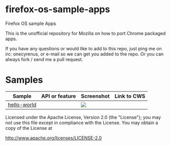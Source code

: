 firefox-os-sample-apps
======================

Firefox OS sample Apps

This is the unofficial repository for Mozilla on how to port Chrome packaged apps. 

If you have any questions or would like to add to this repo, just ping me on irc: onecyrenus, or e-mail so we can get you added to the repo. 
Or you can always fork / send me a pull request. 

     
# Samples
       
<!-- sample_table_autogen_start THIS TABLE IS MANUALLY GENERATED! PLEASE, DON'T EDIT IT DIRECTLY! -->
         
Sample | API or feature | Screenshot | Link to CWS
--- | --- | --- | ---
<a name="_sample_hello-world" href="https://github.com/GoogleChrome/chrome-app-samples/tree/master/hello-world">hello-world</a> |  | <a target="_blank" href="https://raw.github.com/onecyrenus/firefox-os-sample-apps/master/hello-world/assets/screenshot.png"><img src="https://raw.github.com/onecyrenus/firefox-os-sample-apps/master/hello-world/assets/screenshot_thumbnail.png"></img></a>

Licensed under the Apache License, Version 2.0 (the "License");
you may not use this file except in compliance with the License.
You may obtain a copy of the License at

http://www.apache.org/licenses/LICENSE-2.0
